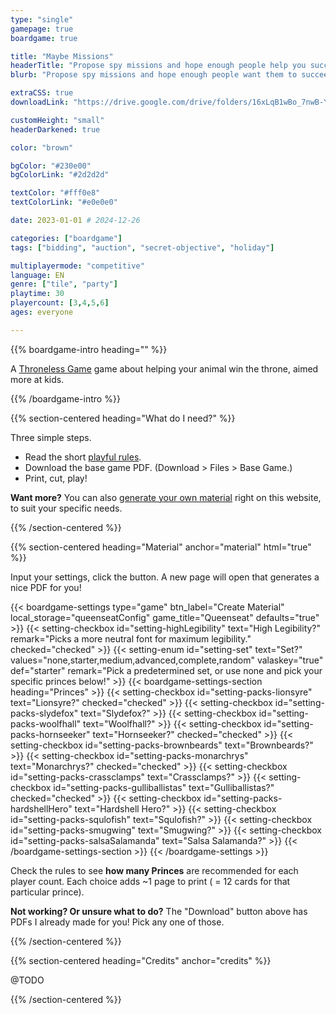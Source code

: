```yaml
---
type: "single"
gamepage: true
boardgame: true

title: "Maybe Missions"
headerTitle: "Propose spy missions and hope enough people help you succeed."
blurb: "Propose spy missions and hope enough people want them to succeed---or deviously let them fail to benefit your own secret cover."

extraCSS: true
downloadLink: "https://drive.google.com/drive/folders/16xLqB1wBo_7nwB-YYTBUjGun7cjaJ-0g"

customHeight: "small"
headerDarkened: true

color: "brown"

bgColor: "#230e00"
bgColorLink: "#2d2d2d"

textColor: "#fff0e8"
textColorLink: "#e0e0e0"

date: 2023-01-01 # 2024-12-26

categories: ["boardgame"]
tags: ["bidding", "auction", "secret-objective", "holiday"]

multiplayermode: "competitive"
language: EN
genre: ["tile", "party"]
playtime: 30
playercount: [3,4,5,6]
ages: everyone

---
```


{{% boardgame-intro heading="" %}}

A [Throneless Game](/throneless-games/) game about helping your animal win the throne, aimed more at kids.

{{% /boardgame-intro %}}

{{% section-centered heading="What do I need?" %}}

Three simple steps.
* Read the short [playful rules](rules).
* Download the base game PDF. (Download > Files > Base Game.)
* Print, cut, play!

**Want more?** You can also [generate your own material](#material) right on this website, to suit your specific needs.

{{% /section-centered %}}

{{% section-centered heading="Material" anchor="material" html="true" %}}

<p>Input your settings, click the button. A new page will open that generates a nice PDF for you!</p>

{{< boardgame-settings type="game" btn_label="Create Material" local_storage="queenseatConfig" game_title="Queenseat" defaults="true" >}}
  {{< setting-checkbox id="setting-highLegibility" text="High Legibility?" remark="Picks a more neutral font for maximum legibility." checked="checked" >}}
  {{< setting-enum id="setting-set" text="Set?" values="none,starter,medium,advanced,complete,random" valaskey="true" def="starter" remark="Pick a predetermined set, or use none and pick your specific princes below!" >}}
  {{< boardgame-settings-section heading="Princes" >}}
    {{< setting-checkbox id="setting-packs-lionsyre" text="Lionsyre?" checked="checked" >}}
    {{< setting-checkbox id="setting-packs-slydefox" text="Slydefox?" >}}
    {{< setting-checkbox id="setting-packs-woolfhall" text="Woolfhall?" >}}
    {{< setting-checkbox id="setting-packs-hornseeker" text="Hornseeker?" checked="checked" >}}
    {{< setting-checkbox id="setting-packs-brownbeards" text="Brownbeards?" >}}
    {{< setting-checkbox id="setting-packs-monarchrys" text="Monarchrys?" checked="checked" >}}
    {{< setting-checkbox id="setting-packs-crassclamps" text="Crassclamps?" >}}
    {{< setting-checkbox id="setting-packs-gulliballistas" text="Gulliballistas?" checked="checked" >}}
    {{< setting-checkbox id="setting-packs-hardshellHero" text="Hardshell Hero?" >}}
    {{< setting-checkbox id="setting-packs-squlofish" text="Squlofish?" >}}
    {{< setting-checkbox id="setting-packs-smugwing" text="Smugwing?" >}}
    {{< setting-checkbox id="setting-packs-salsaSalamanda" text="Salsa Salamanda?" >}}
  {{< /boardgame-settings-section >}}
{{< /boardgame-settings >}}

<p class="remark-below-settings">Check the rules to see <strong>how many Princes</strong> are recommended for each player count. Each choice adds ~1 page to print ( = 12 cards for that particular prince).</p> 

<p class="settings-remark"><strong>Not working? Or unsure what to do?</strong> The "Download" button above has PDFs I already made for you! Pick any one of those.</p>

{{% /section-centered %}}

{{% section-centered heading="Credits" anchor="credits" %}}

@TODO

{{% /section-centered %}}